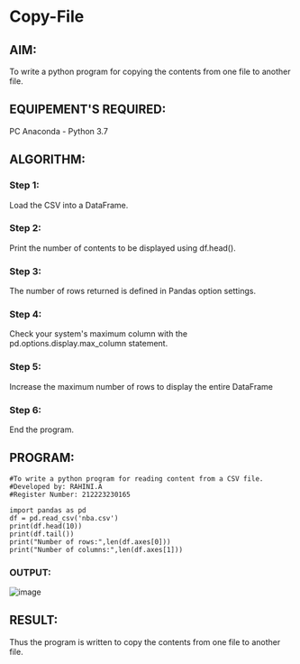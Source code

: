 # Copy-File
## AIM:
To write a python program for copying the contents from one file to another file.
## EQUIPEMENT'S REQUIRED: 
PC
Anaconda - Python 3.7
## ALGORITHM: 
### Step 1:
Load the CSV into a DataFrame.
### Step 2: 
Print the number of contents to be displayed using df.head().
### Step 3: 
The number of rows returned is defined in Pandas option settings.
### Step 4:  
Check your system's maximum column with the pd.options.display.max_column statement.
### Step 5: 
Increase the maximum number of rows to display the entire DataFrame
### Step 6: 
End the program.
## PROGRAM:
```
#To write a python program for reading content from a CSV file.
#Developed by: RAHINI.A
#Register Number: 212223230165

import pandas as pd
df = pd.read_csv('nba.csv')
print(df.head(10))
print(df.tail())
print("Number of rows:",len(df.axes[0]))
print("Number of columns:",len(df.axes[1]))
```
### OUTPUT:
![image](https://github.com/RahiniAchudhan/Copy-File/assets/145742838/7c57cdf6-2735-46bc-99fe-219aa46abe24)



## RESULT:
Thus the program is written to copy the contents from one file to another file.
